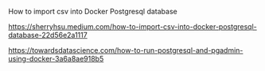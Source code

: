 How to import csv into Docker Postgresql database

https://sherryhsu.medium.com/how-to-import-csv-into-docker-postgresql-database-22d56e2a1117

https://towardsdatascience.com/how-to-run-postgresql-and-pgadmin-using-docker-3a6a8ae918b5

